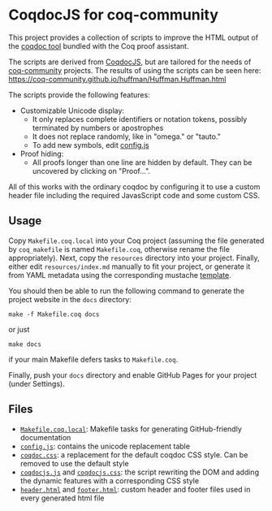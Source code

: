 # CoqdocJS for coq-community

This project provides a collection of scripts to improve the HTML output of the
[coqdoc tool](https://coq.inria.fr/refman/practical-tools/utilities.html#documenting-coq-files-with-coqdoc)
bundled with the Coq proof assistant.

The scripts are derived from [CoqdocJS](https://github.com/tebbi/coqdocjs), but are
tailored for the needs of [coq-community](https://github.com/coq-community) projects.
The results of using the scripts can be seen here: https://coq-community.github.io/huffman/Huffman.Huffman.html

The scripts provide the following features:
- Customizable Unicode display:
  * It only replaces complete identifiers or notation tokens, possibly terminated by numbers or apostrophes
  * It does not replace randomly, like in "omega." or "tauto."
  * To add new symbols, edit [config.js](resources/config.js)
- Proof hiding:
  * All proofs longer than one line are hidden by default. They can be uncovered by clicking on "Proof...".

All of this works with the ordinary coqdoc by configuring it to use a custom header
file including the required JavasScript code and some custom CSS.

## Usage

Copy `Makefile.coq.local` into your Coq project (assuming the file generated by `coq_makefile` is named `Makefile.coq`,
otherwise rename the file appropriately). Next, copy the `resources` directory into your project.
Finally, either edit `resources/index.md` manually to fit your project, or generate it from YAML metadata using
the corresponding mustache [template](https://github.com/coq-community/templates/blob/master/index.md.mustache).

You should then be able to run the following command to generate the project website in the `docs` directory:
```
make -f Makefile.coq docs
```
or just
```
make docs
```
if your main Makefile defers tasks to `Makefile.coq`.

Finally, push your `docs` directory and enable GitHub Pages for
your project (under Settings).

## Files

- [`Makefile.coq.local`](Makefile.coq.local): Makefile tasks for generating GitHub-friendly documentation
- [`config.js`](resources/config.js): contains the unicode replacement table
- [`coqdoc.css`](resources/coqdoc.css): a replacement for the default coqdoc CSS style. Can be removed to use the default style
- [`coqdocjs.js`](resources/coqdocjs.js) and [`coqdocjs.css`](resources/coqdocjs.css): the script rewriting the DOM and adding the dynamic features with a corresponding CSS style
- [`header.html`](resources/header.html) and [`footer.html`](resources/footer.html): custom header and footer files used in every generated html file
